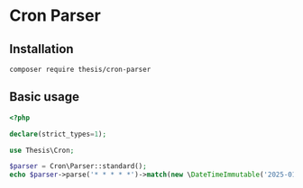 # Cron Parser

## Installation

```shell
composer require thesis/cron-parser
```

## Basic usage

```php
<?php

declare(strict_types=1);

use Thesis\Cron;

$parser = Cron\Parser::standard();
echo $parser->parse('* * * * *')->match(new \DateTimeImmutable('2025-01-29 00:00:00')); // true
```
